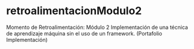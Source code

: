 # retroalimentacionModulo2
Momento de Retroalimentación: Módulo 2 Implementación de una técnica de aprendizaje máquina sin el uso de un framework. (Portafolio Implementación)
